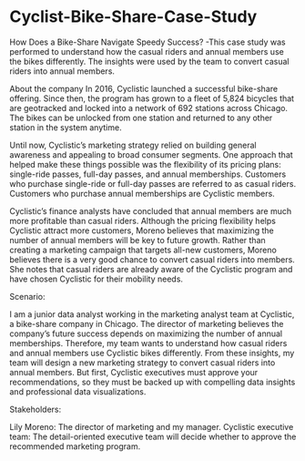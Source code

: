 # Cyclist-Bike-Share-Case-Study
How Does a Bike-Share Navigate Speedy Success? -This case study was performed to understand how the casual riders and annual members use the bikes differently.
The insights were used by the team to convert casual riders into annual members.

About the company
In 2016, Cyclistic launched a successful bike-share offering. Since then, the program has grown to a fleet of 5,824 bicycles that
are geotracked and locked into a network of 692 stations across Chicago. The bikes can be unlocked from one station and
returned to any other station in the system anytime.

Until now, Cyclistic’s marketing strategy relied on building general awareness and appealing to broad consumer segments.
One approach that helped make these things possible was the flexibility of its pricing plans: single-ride passes, full-day passes,
and annual memberships. Customers who purchase single-ride or full-day passes are referred to as casual riders. Customers
who purchase annual memberships are Cyclistic members.

Cyclistic’s finance analysts have concluded that annual members are much more profitable than casual riders. Although the
pricing flexibility helps Cyclistic attract more customers, Moreno believes that maximizing the number of annual members will
be key to future growth. Rather than creating a marketing campaign that targets all-new customers, Moreno believes there is a
very good chance to convert casual riders into members. She notes that casual riders are already aware of the Cyclistic
program and have chosen Cyclistic for their mobility needs.

Scenario:

I am a junior data analyst working in the marketing analyst team at Cyclistic, a bike-share company in Chicago. The director
of marketing believes the company’s future success depends on maximizing the number of annual memberships. Therefore,
my team wants to understand how casual riders and annual members use Cyclistic bikes differently. From these insights,
my team will design a new marketing strategy to convert casual riders into annual members. But first, Cyclistic executives
must approve your recommendations, so they must be backed up with compelling data insights and professional data
visualizations.

Stakeholders:

Lily Moreno: The director of marketing and my manager. 
Cyclistic executive team: The detail-oriented executive team will decide whether to approve the
recommended marketing program.




